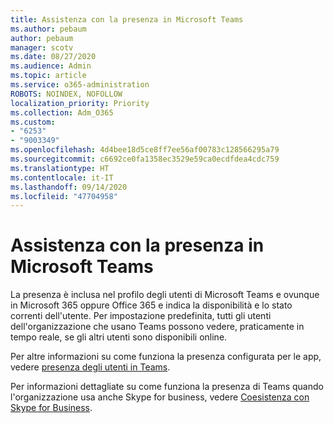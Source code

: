 ```yaml
---
title: Assistenza con la presenza in Microsoft Teams
ms.author: pebaum
author: pebaum
manager: scotv
ms.date: 08/27/2020
ms.audience: Admin
ms.topic: article
ms.service: o365-administration
ROBOTS: NOINDEX, NOFOLLOW
localization_priority: Priority
ms.collection: Adm_O365
ms.custom:
- "6253"
- "9003349"
ms.openlocfilehash: 4d4bee18d5ce8ff7ee56af00783c128566295a79
ms.sourcegitcommit: c6692ce0fa1358ec3529e59ca0ecdfdea4cdc759
ms.translationtype: HT
ms.contentlocale: it-IT
ms.lasthandoff: 09/14/2020
ms.locfileid: "47704958"
---
```

# <a name="help-with-presence-in-microsoft-teams"></a>Assistenza con la presenza in Microsoft Teams

La presenza è inclusa nel profilo degli utenti di Microsoft Teams e ovunque in Microsoft 365 oppure Office 365 e indica la disponibilità e lo stato correnti dell'utente. Per impostazione predefinita, tutti gli utenti dell'organizzazione che usano Teams possono vedere, praticamente in tempo reale, se gli altri utenti sono disponibili online.

Per altre informazioni su come funziona la presenza configurata per le app, vedere [presenza degli utenti in Teams](https://docs.microsoft.com/microsoftteams/presence-admins).

Per informazioni dettagliate su come funziona la presenza di Teams quando l'organizzazione usa anche Skype for business, vedere [Coesistenza con Skype for Business](https://docs.microsoft.com/microsoftteams/coexistence-chat-calls-presence#presence).
